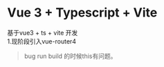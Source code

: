 # Vue 3 + Typescript + Vite

基于vue3 + ts + vite  开发  
1.现阶段引入vue-router4  
>bug 
>run build 的时候this有问题。

